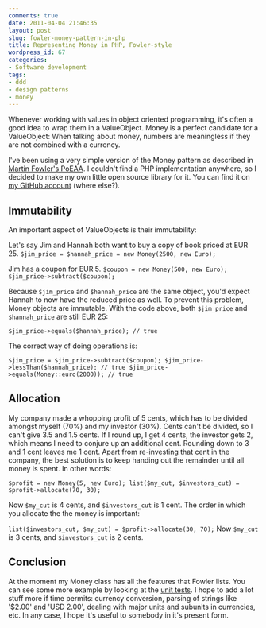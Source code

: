 ```yaml
---
comments: true
date: 2011-04-04 21:46:35
layout: post
slug: fowler-money-pattern-in-php
title: Representing Money in PHP, Fowler-style
wordpress_id: 67
categories:
- Software development
tags:
- ddd
- design patterns
- money
---
```


Whenever working with values in object oriented programming, it's often a good idea to wrap them in a ValueObject. Money is a perfect candidate for a ValueObject: When talking about money, numbers are meaningless if they are not combined with a currency.

I've been using a very simple version of the Money pattern as described in [Martin Fowler's PoEAA](http://martinfowler.com/books.html). I couldn't find a PHP implementation anywhere, so I decided to make my own little open source library for it. You can find it on [my GitHub account](https://github.com/mathiasverraes/money) (where else?).


## Immutability


An important aspect of ValueObjects is their immutability:

Let's say Jim and Hannah both want to buy a copy of book priced at EUR 25.
`$jim_price = $hannah_price = new Money(2500, new Euro);`

Jim has a coupon for EUR 5.
`$coupon = new Money(500, new Euro);
$jim_price->subtract($coupon);`

Because `$jim_price` and `$hannah_price` are the same object, you'd expect Hannah to now have the reduced price as well. To prevent this problem, Money objects are immutable. With the code above, both `$jim_price` and `$hannah_price` are still EUR 25:

`$jim_price->equals($hannah_price); // true`

The correct way of doing operations is:

`$jim_price = $jim_price->subtract($coupon);
$jim_price->lessThan($hannah_price); // true
$jim_price->equals(Money::euro(2000)); // true`


## Allocation


My company made a whopping profit of 5 cents, which has to be divided amongst myself (70%) and my investor (30%). Cents can't be divided, so I can't give 3.5 and 1.5 cents. If I round up, I get 4 cents, the investor gets 2, which means I need to conjure up an additional cent. Rounding down to 3 and 1 cent leaves me 1 cent. Apart from re-investing that cent in the company, the best solution is to keep handing out the remainder until all money is spent. In other words:

`$profit = new Money(5, new Euro);
list($my_cut, $investors_cut) = $profit->allocate(70, 30);`

Now `$my_cut` is 4 cents, and `$investors_cut` is 1 cent. The order in which you allocate the the money is important:

`list($investors_cut, $my_cut) = $profit->allocate(30, 70);`
Now `$my_cut` is 3 cents, and `$investors_cut` is 2 cents.


## Conclusion


At the moment my Money class has all the features that Fowler lists. You can see some more example by looking at the [unit tests](https://github.com/mathiasverraes/money/tree/master/tests). I hope to add a lot stuff more if time permits: currency conversion, parsing of strings like '$2.00' and 'USD 2.00', dealing with major units and subunits in currencies, etc. In any case, I hope it's useful to somebody in it's present form.
